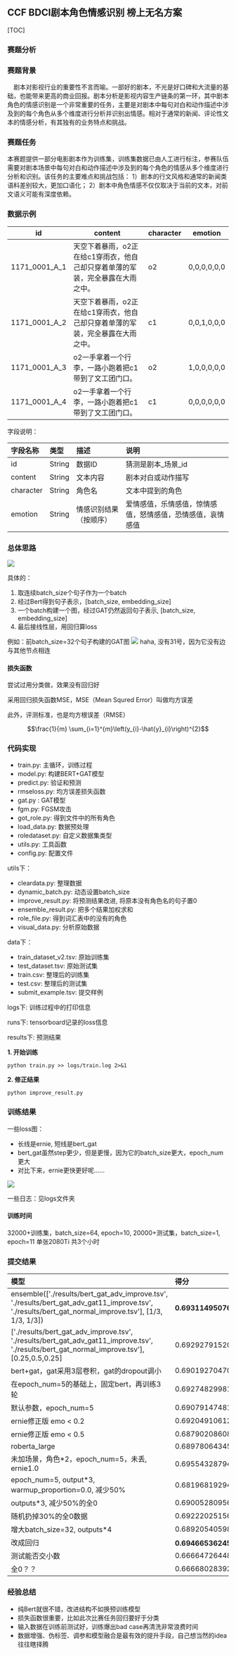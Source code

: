 ## CCF BDCI剧本角色情感识别  榜上无名方案

[TOC]

### 赛题分析

### 赛题背景

 剧本对影视行业的重要性不言而喻。一部好的剧本，不光是好口碑和大流量的基础，也能带来更高的商业回报。剧本分析是影视内容生产链条的第一环，其中剧本角色的情感识别是一个非常重要的任务，主要是对剧本中每句对白和动作描述中涉及到的每个角色从多个维度进行分析并识别出情感。相对于通常的新闻、评论性文本的情感分析，有其独有的业务特点和挑战。

### 赛题任务

本赛题提供一部分电影剧本作为训练集，训练集数据已由人工进行标注，参赛队伍需要对剧本场景中每句对白和动作描述中涉及到的每个角色的情感从多个维度进行分析和识别。该任务的主要难点和挑战包括：
1）剧本的行文风格和通常的新闻类语料差别较大，更加口语化；
2）剧本中角色情感不仅仅取决于当前的文本，对前文语义可能有深度依赖。

### 数据示例
| id              | content    | character | emotion |
| --------------- | ---------- | ------    | -----  |
| 1171_0001_A_1 | 天空下着暴雨，o2正在给c1穿雨衣，他自己却只穿着单薄的军装，完全暴露在大雨之中。 | o2  | 0,0,0,0,0,0 |
| 1171_0001_A_2 | 天空下着暴雨，o2正在给c1穿雨衣，他自己却只穿着单薄的军装，完全暴露在大雨之中。 | c1  | 0,0,1,0,0,0 |
| 1171_0001_A_3 | o2一手拿着一个行李，一路小跑着把c1带到了文工团门口。 | o2 |  1,0,0,0,0,0| 
| 1171_0001_A_4 | o2一手拿着一个行李，一路小跑着把c1带到了文工团门口。 | c1 |  0,0,0,0,0,0 |

字段说明：

|字段名称	|类型|	描述|	说明|
|:-----------|:---|:-------|:-------|
|id |	String	|数据ID	|猜测是剧本_场景_id  |
|content	|String	|文本内容	|剧本对白或动作描写
|character	|String	|角色名	|文本中提到的角色
|emotion	|String	|情感识别结果（按顺序）	|爱情感值，乐情感值，惊情感值，怒情感值，恐情感值，哀情感值

### 总体思路

![](https://cdn.jsdelivr.net/gh/growvv/image-bed//mac-m1/20211124191841.png)


具体的：
1. 取连续batch_size个句子作为一个batch
2. 经过Bert得到句子表示，[batch_size, embedding_size]
3. 一个batch构建一个图，经过GAT仍然返回句子表示, [batch_size, embedding_size]
4. 最后接线性层，用回归算loss

例如：前batch_size=32个句子构建的GAT图
![](https://cdn.jsdelivr.net/gh/growvv/image-bed//mac-m1/%E5%89%8D64%E4%B8%AA.png)
haha, 没有31号，因为它没有边与其他节点相连

#### 损失函数

尝试过用分类做，效果没有回归好

采用回归损失函数MSE，MSE（Mean Squred Error）叫做均方误差

此外，评测标准，也是均方根误差（RMSE）

$$\frac{1}{m} \sum_{i=1}^{m}\left(y_{i}-\hat{y}_{i}\right)^{2}$$

### 代码实现
- train.py: 主循环，训练过程
- model.py: 构建BERT+GAT模型
- predict.py: 验证和预测
- rmseloss.py: 均方误差损失函数
- gat.py : GAT模型
- fgm.py: FGSM攻击
- got_role.py: 得到文件中的所有角色
- load_data.py: 数据预处理
- roledataset.py: 自定义数据集类型
- utils.py: 工具函数
- config.py: 配置文件

utils下：

- cleardata.py: 整理数据
- dynamic_batch.py: 动态设置batch_size
- improve_result.py: 将预测结果改进, 将原本没有角色名的句子置0
- ensemble_result.py: 把多个结果加权求和
- role_file.py: 得到词汇表中的没有的角色
- visual_data.py: 分析原始数据

data下：

- train_dataset_v2.tsv: 原始训练集
- test_dataset.tsv: 原始测试集
- train.csv: 整理后的训练集
- test.csv: 整理后的测试集
- submit_example.tsv: 提交样例

logs下: 训练过程中的打印信息

runs下: tensorboard记录的loss信息

results下: 预测结果

**1. 开始训练**

`python train.py >> logs/train.log 2>&1`

**2. 修正结果**

`python improve_result.py`





### 训练结果
一些loss图：

- 长线是ernie, 短线是bert_gat
- bert_gat虽然step更少，但是更慢，因为它的batch_size更大，epoch_num更大
- 对比下来，ernie更快更好呢......

![](https://cdn.jsdelivr.net/gh/growvv/image-bed//mac-m1/20211126231453.png)



一些日志：见logs文件夹

#### 训练时间
32000+训练集，batch_size=64, epoch=10, 
20000+测试集，batch_size=1, epoch=11
单张2080Ti
共3个小时

### 提交结果

| 模型 | 得分 |
| :--- | :--- |
| ensemble(['./results/bert_gat_adv_improve.tsv', './results/bert_gat_adv_gat11_improve.tsv', './results/bert_gat_normal_improve.tsv'], [1/3, 1/3, 1/3]) | **${0.69311495076}^{(3)}$** |
| ['./results/bert_gat_adv_improve.tsv', './results/bert_gat_adv_gat11_improve.tsv', './results/bert_gat_normal_improve.tsv'], [0.25,0.5,0.25]| 0.69292791520|
|bert+gat，gat采用3层卷积，gat的dropout调小| 0.69019270470|
|在epoch_num=5的基础上，固定bert，再训练3轮|0.69274829981|
|默认参数，epoch_num=5|0.69079147481|
| ernie修正版  emo < 0.2| 0.69204910612 |
| ernie修正版  emo < 0.5| 0.68790208608 |
|roberta_large | 0.68978064345|
| 未加场景，角色*2，epoch_num=5，未丢, ernie1.0 | ${0.69554328794}^{(1)}$ |
|epoch_num=5, output*3, warmup_proportion=0.0, 减少50%| 0.68196819294|
|outputs*3, 减少50%的全0 | 0.69005280956|
|随机扔掉30%的全0数据|0.69222025156|
|增大batch_size=32, outputs*4|0.68920540598|
|改成回归| **${0.69466536245}^{(2)}$**|
| 测试能否交小数| 0.66664726448|
|全0？？| 0.66668028392 |

### 经验总结
- 纯Bert就很不错，改进结构不如换预训练模型
- 损失函数很重要，比如此次比赛任务回归要好于分类
- 输入数据在训练前测试好，训练爆出bad case再清洗非常浪费时间
- 数据增强、伪标签、调参和模型融合是最有效的提升手段，自己想当然的idea往往瞎择腾



